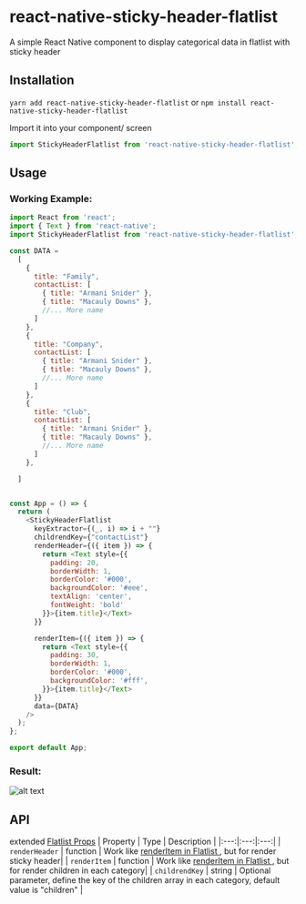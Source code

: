 # react-native-sticky-header-flatlist
 A simple React Native component to display categorical data in flatlist with sticky header
## Installation
`yarn add react-native-sticky-header-flatlist` or `npm install react-native-sticky-header-flatlist`

Import it into your component/ screen
```javascript
import StickyHeaderFlatlist from 'react-native-sticky-header-flatlist';
```
## Usage
### Working Example: 
```javascript
import React from 'react';
import { Text } from 'react-native';
import StickyHeaderFlatlist from 'react-native-sticky-header-flatlist';

const DATA =
  [
    {
      title: "Family",
      contactList: [
        { title: "Armani Snider" },
        { title: "Macauly Downs" },
        //... More name
      ]
    },
    {
      title: "Company",
      contactList: [
        { title: "Armani Snider" },
        { title: "Macauly Downs" },
        //... More name
      ]
    },
    {
      title: "Club",
      contactList: [
        { title: "Armani Snider" },
        { title: "Macauly Downs" },
        //... More name
      ]
    },

  ]


const App = () => {
  return (
    <StickyHeaderFlatlist
      keyExtractor={(_, i) => i + ""}
      childrendKey={"contactList"}
      renderHeader={({ item }) => {
        return <Text style={{
          padding: 20,
          borderWidth: 1,
          borderColor: '#000',
          backgroundColor: '#eee',
          textAlign: 'center',
          fontWeight: 'bold'
        }}>{item.title}</Text>
      }}

      renderItem={({ item }) => {
        return <Text style={{
          padding: 30,
          borderWidth: 1,
          borderColor: '#000',
          backgroundColor: '#fff',
        }}>{item.title}</Text>
      }}
      data={DATA}
    />
  );
};

export default App;
```

### Result: 
![alt text](https://i.imgur.com/ikzpNOj.gif)

## API
extended [Flatlist Props](https://reactnative.dev/docs/flatlist#props)
| Property   | Type   | Description   |
|:---:|:---:|:---:|
| `renderHeader` | function | Work like [renderItem in Flatlist ](https://reactnative.dev/docs/flatlist#props), but for render sticky header|
| `renderItem` | function | Work like [renderItem in Flatlist ](https://reactnative.dev/docs/flatlist#props), but for render children in each category|
| `childrendKey` | string | Optional parameter, define the key of the children array in each category, default value is "children" |